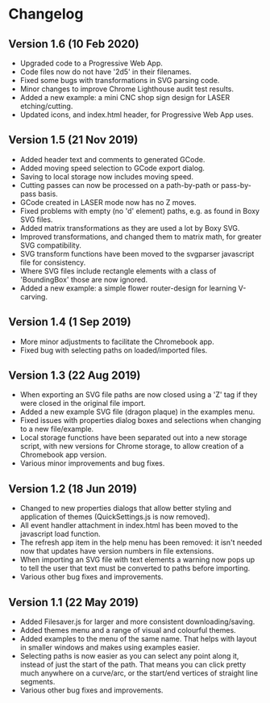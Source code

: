# Changelog

## Version 1.6 (10 Feb 2020)

* Upgraded code to a Progressive Web App.
* Code files now do not have '2d5' in their filenames.
* Fixed some bugs with transformations in SVG parsing code.
* Minor changes to improve Chrome Lighthouse audit test results.
* Added a new example: a mini CNC shop sign design for LASER etching/cutting.
* Updated icons, and index.html header, for Progressive Web App uses.

## Version 1.5 (21 Nov 2019)

* Added header text and comments to generated GCode.
* Added moving speed selection to GCode export dialog.
* Saving to local storage now includes moving speed.
* Cutting passes can now be processed on a path-by-path or pass-by-pass basis.
* GCode created in LASER mode now has no Z moves.
* Fixed problems with empty (no 'd' element) paths, e.g. as found in Boxy SVG files.
* Added matrix transformations as they are used a lot by Boxy SVG.
* Improved transformations, and changed them to matrix math, for greater SVG compatibility.
* SVG transform functions have been moved to the svgparser javascript file for consistency.
* Where SVG files include rectangle elements with a class of 'BoundingBox' those are now ignored.
* Added a new example: a simple flower router-design for learning V-carving.

## Version 1.4 (1 Sep 2019)

* More minor adjustments to facilitate the Chromebook app.
* Fixed bug with selecting paths on loaded/imported files.

## Version 1.3 (22 Aug 2019)

* When exporting an SVG file paths are now closed using a 'Z' tag if they were closed in the original file import.
* Added a new example SVG file (dragon plaque) in the examples menu.
* Fixed issues with properties dialog boxes and selections when changing to a new file/example.
* Local storage functions have been separated out into a new storage script, with new versions for Chrome storage, to allow creation of a Chromebook app version.
* Various minor improvements and bug fixes.

## Version 1.2 (18 Jun 2019)

* Changed to new properties dialogs that allow better styling and application of themes (QuickSettings.js is now removed).
* All event handler attachment in index.html has been moved to the javascript load function.
* The refresh app item in the help menu has been removed: it isn't needed now that updates have version numbers in file extensions.
* When importing an SVG file with text elements a warning now pops up to tell the user that text must be converted to paths before importing.
* Various other bug fixes and improvements.

## Version 1.1 (22 May 2019)

* Added Filesaver.js for larger and more consistent downloading/saving.
* Added themes menu and a range of visual and colourful themes.
* Added examples to the menu of the same name. That helps with layout in smaller windows and makes using examples easier.
* Selecting paths is now easier as you can select any point along it, instead of just the start of the path. That means you can click pretty much anywhere on a curve/arc, or the start/end vertices of straight line segments.
* Various other bug fixes and improvements.
